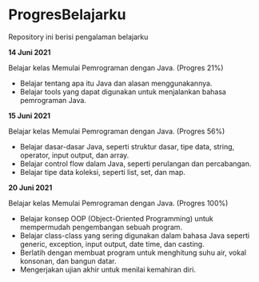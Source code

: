# ProgresBelajarku
Repository ini berisi pengalaman belajarku

**14 Juni 2021**

Belajar kelas Memulai Pemrograman dengan Java. (Progres 21%)
   * Belajar tentang apa itu Java dan alasan menggunakannya.
   * Belajar tools yang dapat digunakan untuk menjalankan bahasa pemrograman Java.

**15 Juni 2021**

Belajar kelas Memulai Pemrograman dengan Java. (Progres 56%)
   * Belajar dasar-dasar Java, seperti struktur dasar, tipe data, string, operator, input output, dan array.
   * Belajar control flow dalam Java, seperti perulangan dan percabangan.
   * Belajar tipe data koleksi, seperti list, set, dan map.

**20 Juni 2021**  

Belajar kelas Memulai Pemrograman dengan Java. (Progres 100%)

  * Belajar konsep OOP (Object-Oriented Programming) untuk mempermudah pengembangan sebuah program.
  * Belajar class-class yang sering digunakan dalam bahasa Java seperti generic, exception, input output, date time, dan casting. 
  * Berlatih dengan membuat program untuk menghitung suhu air, vokal konsonan, dan bangun datar. 
  * Mengerjakan ujian akhir untuk menilai kemahiran diri.
